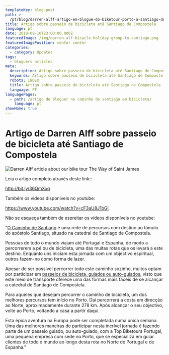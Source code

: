 ```yaml
---
templateKey: blog-post
path: >-
  /pt/blog/darren-alff-artigo-em-blogue-do-biketour-porto-a-santiago-de-compostela/
title: Artigo sobre passeio de bicicleta até Santiago de Compostela
language: pt
date: 2018-09-10T23:00:00.000Z
featuredImage: /img/darren-alf-bicycle-holiday-group-to-santiago.png
featuredImagePosition: center center
categories:
  - category: Updates
tags:
  - bloguers articles
meta:
  description: Artigo sobre passeio de bicicleta até Santiago de Compostela
  keywords: Artigo sobre passeio de bicicleta até Santiago de Compostela
  robots: INDEX
  title: Artigo sobre passeio de bicicleta até Santiago de Compostela
  language: PT
languagePages:
  - path: /artigo de bloguer no caminho de santiago em bicicleta/
    language: pt
showHome: true
---
```

# Artigo de Darren Alff sobre passeio de bicicleta até Santiago de Compostela

![Darren Alff article about our bike tour The Way of Saint James](/img/darren-alf-bicycle-holiday-group-to-santiago.png "Darren Alff article about our bike tour The Way of Saint James")

Leia o artigo completo através deste link::

<http://bit.ly/36QmXxq>

Também os videos disponiveis no youtube:

<https://www.youtube.com/watch?v=cF3aU8J1bGI>

Não se esqueça também de espreitar os vídeos disponíveis no youtube:

"[O Caminho de Santiago](https://topbiketoursportugal.com/santiago-compostela-pela-costa/) é uma rede de percursos com destino ao túmulo do apóstolo Santiago, situado na catedral de Santiago de Compostela.

Pessoas de todo o mundo viajam até Portugal e Espanha, de modo a percorrerem a pé ou de bicicleta, uma das muitas rotas que os levará a este destino. Enquanto uns iniciam esta jornada com um objectivo espiritual, outros fazem-no como forma de lazer.

Apesar de ser possível percorrer todo este caminho sozinho, muitos optam por participar em [passeios de bicicleta, guiados ou auto-guiados,](https://topbiketoursportugal.com/passeios-de-bicicleta-portugal/) visto que este meio de transporte oferece uma das formas mais fáceis de se alcançar a catedral de Santiago de Compostela.

Para aqueles que desejam percorrer o caminho de bicicleta, um dos melhores percursos tem início no Porto. Daí percorrerá a costa em direcção ao Norte, aproximadamente durante 278 km. Após alcançar o seu objectivo, volte ao Porto, voltando a casa a partir daqui.

Esta épica aventura na Europa pode ser completada numa única semana. Uma das melhores maneiras de participar nesta incrível jornada é fazendo parte de um passeio guiado, ou auto-guiado, com a Top Biketours Portugal, uma pequena empresa com sede no Porto, que se especializa em guiar clientes de todo o mundo ao longo desta rota no Norte de Portugal e de Espanha."
